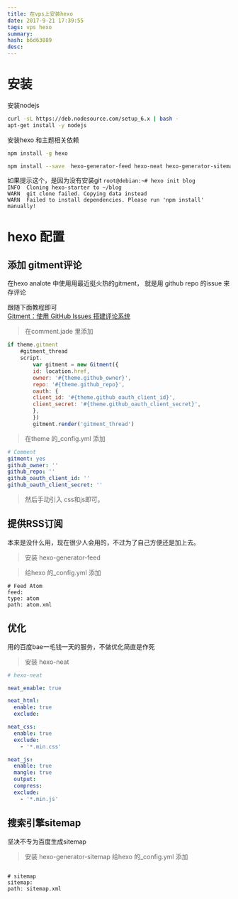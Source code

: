 ```yaml
---
title: 在vps上安装hexo
date: 2017-9-21 17:39:55
tags: vps hexo 
summary: 
hash: b6d63889
desc: 
---
```

# 安装

安装nodejs
```bash
curl -sL https://deb.nodesource.com/setup_6.x | bash -
apt-get install -y nodejs  
```
安装hexo 和主题相关依赖


```bash
npm install -g hexo
```


```bash
npm install --save  hexo-generator-feed hexo-neat hexo-generator-sitemap hexo-renderer-pug hexo-generator-archive
```
<div class="tip">
  如果提示这个，是因为没有安装git
  <code>root@debian:~# hexo init blog
INFO  Cloning hexo-starter to ~/blog
WARN  git clone failed. Copying data instead
WARN  Failed to install dependencies. Please run 'npm install' manually!
</code>
</div>



#  hexo 配置



## 添加 gitment评论
在hexo analote 中使用用最近挺火热的gitment， 就是用 github repo 的issue 来存评论


跟随下面教程即可   
[Gitment：使用 GitHub Issues 搭建评论系统](https://imsun.net/posts/gitment-introduction/)
> 在comment.jade 里添加

```javascript
if theme.gitment
    #gitment_thread
    script.
        var gitment = new Gitment({
        id: location.href,
        owner: '#{theme.github_owner}',
        repo: '#{theme.github_repo}',
        oauth: {
        client_id: '#{theme.github_oauth_client_id}',
        client_secret: '#{theme.github_oauth_client_secret}',
        },
        })
        gitment.render('gitment_thread')
```
> 在theme 的_config.yml 添加


```yml
# Comment
gitment: yes
github_owner: ''
github_repo: ''
github_oauth_client_id: ''
github_oauth_client_secret: ''
```

> 然后手动引入 css和js即可。

## 提供RSS订阅

本来是没什么用，现在很少人会用的，不过为了自己方便还是加上去。

> 安装 hexo-generator-feed 

> 给hexo 的_config.yml 添加

```
# Feed Atom
feed:
type: atom
path: atom.xml

```

## 优化
用的百度bae一毛钱一天的服务，不做优化简直是作死

> 安装 hexo-neat

```yml
# hexo-neat

neat_enable: true

neat_html:
  enable: true
  exclude:

neat_css:
  enable: true
  exclude:
    - '*.min.css'

neat_js:
  enable: true
  mangle: true
  output:
  compress:
  exclude:
    - '*.min.js'
```

## 搜索引擎sitemap
坚决不专为百度生成sitemap
> 安装 hexo-generator-sitemap
> 给hexo 的_config.yml 添加


```

# sitemap
sitemap:
path: sitemap.xml
```
